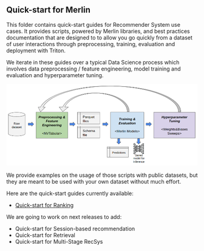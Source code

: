 ## Quick-start for Merlin

This folder contains quick-start guides for Recommender System use cases. It provides scripts, powered by Merlin libraries, and best practices documentation that are designed to to allow you go quickly from a dataset of user interactions through preprocessing, training, evaluation and deployment with Triton. 

We iterate in these guides over a typical Data Science process which involves data preprocessing / feature engineering, model training and evaluation and hyperparameter tuning.
<center>
<img src="images/quick_start_process.png" alt="Data science process with Merlin" >
</center>

We provide examples on the usage of those scripts with public datasets, but they are meant to be used with your own dataset without much effort.

Here are the quick-start guides currently available:
- [Quick-start for Ranking](./ranking.md)

We are going to work on next releases to add:
- Quick-start for Session-based recommendation
- Quick-start for Retrieval
- Quick-start for Multi-Stage RecSys